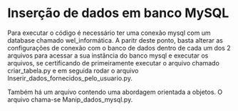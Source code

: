 # Inserção de dados em banco MySQL

Para executar o código é necessário ter uma conexão mysql com um database chamado wel_informática. A paritr deste ponto, basta alterar as configurações de conexão com o banco de dados dentro de cada um dos 2 arquivos para acessar a sua instância do banco mysql e executar os arquivos, se certificando de primeiramente executar o arquivo chamado criar_tabela.py e em seguida rodar o arquivo Inserir_dados_fornecidos_pelo_usuario.py.

Também há um arquivo contendo uma abordagem orientada a objetos. O arquivo chama-se Manip_dados_mysql.py.
